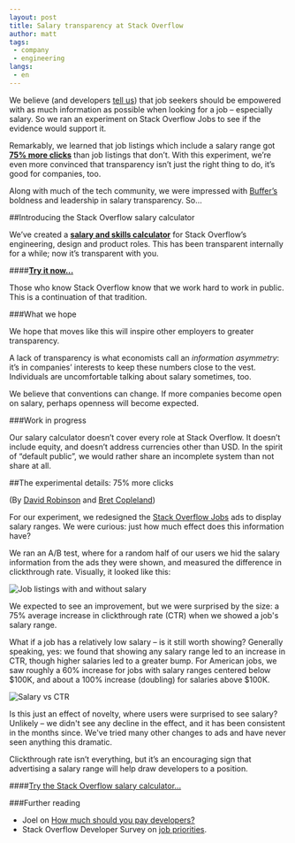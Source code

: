 ```yaml
---
layout: post
title: Salary transparency at Stack Overflow
author: matt
tags: 
 - company
 - engineering
langs:
 - en
---
```


We believe (and developers [tell us](http://stackoverflow.com/research/developer-survey-2016#work-job-priorities)) that job seekers should be empowered with as much information as possible when looking for a job – especially salary. So we ran an experiment on Stack Overflow Jobs to see if the evidence would support it.

Remarkably, we learned that job listings which include a salary range got **[75% more clicks](#75)** than job listings that don’t. With this experiment, we’re even more convinced that transparency isn’t just the right thing to do, it’s good for companies, too.

Along with much of the tech community, we were impressed with [Buffer’s]((https://buffer.com/salary)) boldness and leadership in salary transparency. So…

##Introducing the Stack Overflow salary calculator

We’ve created a **[salary and skills calculator](https://stackoverflow.com/company/salary)** for Stack Overflow’s engineering, design and product roles. This has been transparent internally for a while; now it’s transparent with you.

####**[Try it now…](https://stackoverflow.com/company/salary)**

Those who know Stack Overflow know that we work hard to work in public. This is a continuation of that tradition.

###What we hope

We hope that moves like this will inspire other employers to greater transparency.

A lack of transparency is what economists call an *information asymmetry*: it’s in companies’ interests to keep these numbers close to the vest. Individuals are uncomfortable talking about salary sometimes, too.

We believe that conventions can change. If more companies become open on salary, perhaps openness will become expected.

###Work in progress

Our salary calculator doesn’t cover every role at Stack Overflow. It doesn’t include equity, and doesn’t address currencies other than USD. In the spirit of “default public”, we would rather share an incomplete system than not share at all.

<a name="75"></a>
##The experimental details: 75% more clicks
 
(By [David Robinson](http://stackoverflow.com/users/712603/david-robinson) and [Bret Copleland](http://stackexchange.com/users/2545189/bret-copeland))

For our experiment, we redesigned the [Stack Overflow Jobs](https://stackoverflow.com/jobs) ads to display salary ranges. We were curious: just how much effect does this information have?

We ran an A/B test, where for a random half of our users we hid the salary information from the ads they were shown, and measured the difference in clickthrough rate. Visually, it looked like this:

![Job listings with and without salary](https://i.stack.imgur.com/sISz0.png)

We expected to see an improvement, but we were surprised by the size: a 75% average increase in clickthrough rate (CTR) when we showed a job's salary range.

What if a job has a relatively low salary – is it still worth showing? Generally speaking, yes: we found that showing any salary range led to an increase in CTR, though higher salaries led to a greater bump. For American jobs, we saw roughly a 60% increase for jobs with salary ranges centered below $100K, and about a 100% increase (doubling) for salaries above $100K.

![Salary vs CTR](https://i.stack.imgur.com/Q1kPQ.png)

Is this just an effect of novelty, where users were surprised to see salary? Unlikely – we didn't see any decline in the effect, and it has been consistent in the months since. We've tried many other changes to ads and have never seen anything this dramatic.

Clickthrough rate isn’t everything, but it’s an encouraging sign that advertising a salary range will help draw developers to a position.

####[Try the Stack Overflow salary calculator...](https://stackoverflow.com/company/salary)

###Further reading

- Joel on [How much should you pay developers?](https://blog.stackoverflow.com/2011/07/how-much-should-you-pay-developers/)
- Stack Overflow Developer Survey on [job priorities](http://stackoverflow.com/research/developer-survey-2016#work-job-priorities).
